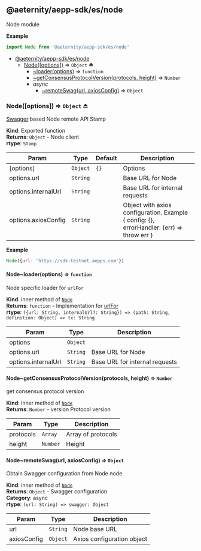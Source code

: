 <a id="module_@aeternity/aepp-sdk/es/node"></a>

## @aeternity/aepp-sdk/es/node
Node module

**Example**  
```js
import Node from '@aeternity/aepp-sdk/es/node'
```

* [@aeternity/aepp-sdk/es/node](#module_@aeternity/aepp-sdk/es/node)
    * [Node([options])](#exp_module_@aeternity/aepp-sdk/es/node--Node) ⇒ `Object` ⏏
        * [~loader(options)](#module_@aeternity/aepp-sdk/es/node--Node..loader) ⇒ `function`
        * [~getConsensusProtocolVersion(protocols, height)](#module_@aeternity/aepp-sdk/es/node--Node..getConsensusProtocolVersion) ⇒ `Number`
        * _async_
            * [~remoteSwag(url, axiosConfig)](#module_@aeternity/aepp-sdk/es/node--Node..remoteSwag) ⇒ `Object`

<a id="exp_module_@aeternity/aepp-sdk/es/node--Node"></a>

### Node([options]) ⇒ `Object` ⏏
[Swagger](Swagger) based Node remote API Stamp

**Kind**: Exported function  
**Returns**: `Object` - Node client  
**rtype**: `Stamp`

| Param | Type | Default | Description |
| --- | --- | --- | --- |
| [options] | `Object` | <code>{}</code> | Options |
| options.url | `String` |  | Base URL for Node |
| options.internalUrl | `String` |  | Base URL for internal requests |
| options.axiosConfig | `String` |  | Object with axios configuration. Example { config: {}, errorHandler: (err) => throw err } |

**Example**  
```js
Node({url: 'https://sdk-testnet.aepps.com'})
```
<a id="module_@aeternity/aepp-sdk/es/node--Node..loader"></a>

#### Node~loader(options) ⇒ `function`
Node specific loader for `urlFor`

**Kind**: inner method of [`Node`](#exp_module_@aeternity/aepp-sdk/es/node--Node)  
**Returns**: `function` - Implementation for [urlFor](urlFor)  
**rtype**: `({url: String, internalUrl?: String}) => (path: String, definition: Object) => tx: String`

| Param | Type | Description |
| --- | --- | --- |
| options | `Object` |  |
| options.url | `String` | Base URL for Node |
| options.internalUrl | `String` | Base URL for internal requests |

<a id="module_@aeternity/aepp-sdk/es/node--Node..getConsensusProtocolVersion"></a>

#### Node~getConsensusProtocolVersion(protocols, height) ⇒ `Number`
get consensus protocol version

**Kind**: inner method of [`Node`](#exp_module_@aeternity/aepp-sdk/es/node--Node)  
**Returns**: `Number` - version Protocol version  

| Param | Type | Description |
| --- | --- | --- |
| protocols | `Array` | Array of protocols |
| height | `Number` | Height |

<a id="module_@aeternity/aepp-sdk/es/node--Node..remoteSwag"></a>

#### Node~remoteSwag(url, axiosConfig) ⇒ `Object`
Obtain Swagger configuration from Node node

**Kind**: inner method of [`Node`](#exp_module_@aeternity/aepp-sdk/es/node--Node)  
**Returns**: `Object` - Swagger configuration  
**Category**: async  
**rtype**: `(url: String) => swagger: Object`

| Param | Type | Description |
| --- | --- | --- |
| url | `String` | Node base URL |
| axiosConfig | `Object` | Axios configuration object |


